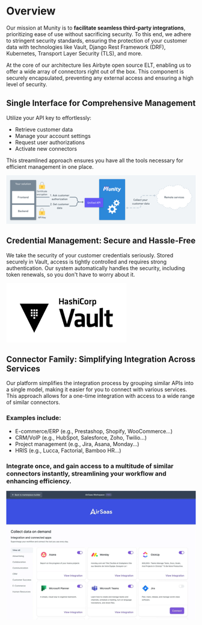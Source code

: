 # Overview

Our mission at Munity is to **facilitate seamless third-party integrations**, prioritizing ease of use without sacrificing security. To this end, we adhere to stringent security standards, ensuring the protection of your customer data with technologies like Vault, Django Rest Framework (DRF), Kubernetes, Transport Layer Security (TLS), and more.

At the core of our architecture lies Airbyte open source ELT, enabling us to offer a wide array of connectors right out of the box. This component is securely encapsulated, preventing any external access and ensuring a high level of security.


## Single Interface for Comprehensive Management

Utilize your API key to effortlessly:

- Retrieve customer data
- Manage your account settings
- Request user authorizations
- Activate new connectors

This streamlined approach ensures you have all the tools necessary for efficient management in one place.

![overview schema](./assets/overview.png)

## Credential Management: Secure and Hassle-Free

We take the security of your customer credentials seriously. Stored securely in Vault, access is tightly controlled and requires strong authentication. Our system automatically handles the security, including token renewals, so you don't have to worry about it.

![vault](./assets/vault.png)

## Connector Family: Simplifying Integration Across Services

Our platform simplifies the integration process by grouping similar APIs into a single model, making it easier for you to connect with various services. This approach allows for a one-time integration with access to a wide range of similar connectors.

### Examples include:

- E-commerce/ERP (e.g., Prestashop, Shopify, WooCommerce...)
- CRM/VoIP (e.g., HubSpot, Salesforce, Zoho, Twilio...)
- Project management (e.g., Jira, Asana, Monday...)
- HRIS (e.g., Lucca, Factorial, Bamboo HR...)

### Integrate once, and gain access to a multitude of similar connectors instantly, streamlining your workflow and enhancing efficiency.

![connector](./assets/airsaas.webp)

